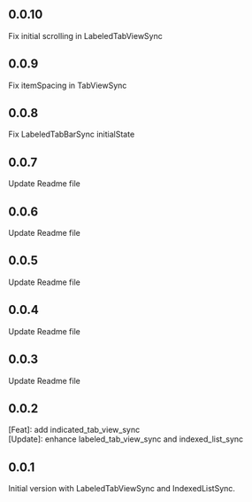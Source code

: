 ## 0.0.10

Fix initial scrolling in LabeledTabViewSync
## 0.0.9

Fix itemSpacing in TabViewSync
## 0.0.8

Fix LabeledTabBarSync initialState
## 0.0.7

Update Readme file
## 0.0.6

Update Readme file
## 0.0.5

Update Readme file
## 0.0.4

Update Readme file
## 0.0.3

Update Readme file

## 0.0.2

[Feat]: add indicated_tab_view_sync<br>
[Update]: enhance labeled_tab_view_sync and indexed_list_sync

## 0.0.1

Initial version with LabeledTabViewSync and IndexedListSync.
